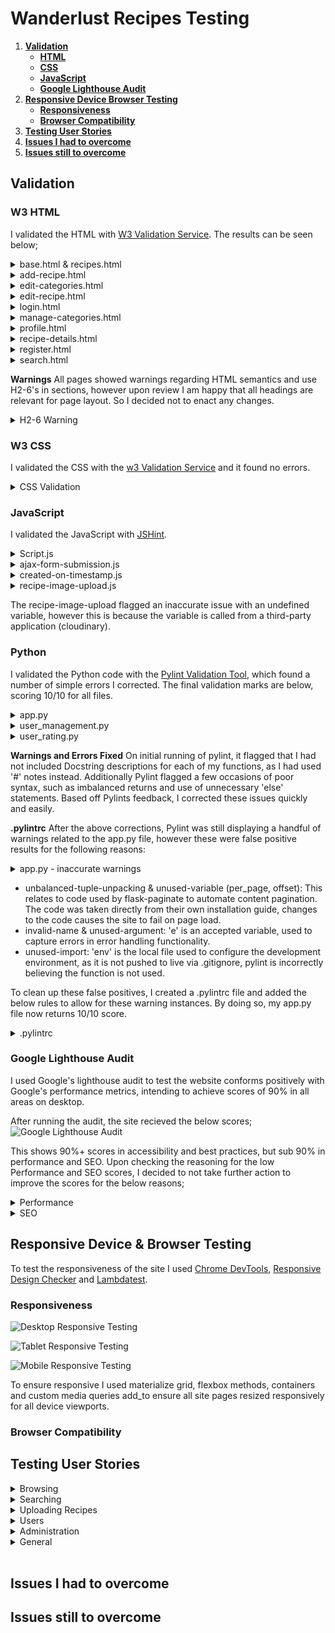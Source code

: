 # Wanderlust Recipes Testing

1. [**Validation**](testing.md#validation)
   * [**HTML**](testing.md#w3-html)
   * [**CSS**](testing.md#w3-css)
   * [**JavaScript**](testing.md#javascript)
   * [**Google Lighthouse Audit**](testing.md#google-lighthouse-audit)
2. [**Responsive Device Browser Testing**](testing.md#responsive-device--browser-testing)
   * [**Responsiveness**](testing.md#responsiveness)
   * [**Browser Compatibility**](testing.md#browser-compatibility)
3. [**Testing User Stories**](testing.md#testing-user-stories)
4. [**Issues I had to overcome**](testing.md#issues-i-had-to-overcome)
5. [**Issues still to overcome**](testing.md#issues-still-to-overcome)

## Validation

### W3 HTML

I validated the HTML with [W3 Validation Service](https://validator.w3.org/). The results can be seen below;

<details>
<summary>base.html & recipes.html</summary>

![Base & Recipes](assets/validation/html/recipes.PNG)
</details>
<details>
<summary>add-recipe.html</summary>

![Add Recipe](assets/validation/html/add-recipe.PNG)
</details>
<details>
<summary>edit-categories.html</summary>

![Edit Categories](assets/validation/html/edit-categories.PNG)
</details>
<details>
<summary>edit-recipe.html</summary>

![Edit Recipe](assets/validation/html/edit-recipe.PNG)
</details>
<details>
<summary>login.html</summary>

![Login](assets/validation/html/login.PNG)
</details>
<details>
<summary>manage-categories.html</summary>

![Manage Categories](assets/validation/html/manage-categories.PNG)
</details>
<details>
<summary>profile.html</summary>

![Profile](assets/validation/html/profile.PNG)
</details>
<details>
<summary>recipe-details.html</summary>

![Recipe Details](assets/validation/html/recipe-details.PNG)
</details>
<details>
<summary>register.html</summary>

![Register](assets/validation/html/register.PNG)
</details>
<details>
<summary>search.html</summary>

![Search](assets/validation/html/search.PNG)
</details>

**Warnings**
All pages showed warnings regarding HTML semantics and use H2-6's in sections, however upon review I am happy that all headings are relevant for page layout. So I decided not to enact any changes.

<details>
<summary>H2-6 Warning</summary>

![HTML Warnings](assets/validation/html/html-warning.PNG)
</details>

### W3 CSS

I validated the CSS with the [w3 Validation Service](https://jigsaw.w3.org/css-validator/) and it found no errors.

<details>
<summary>CSS Validation</summary>

![Style.css](assets/validation/css/style.PNG)
</details>

### JavaScript

I validated the JavaScript with [JSHint](https://jshint.com/).

<details>
<summary>Script.js</summary>

![script.js](assets/validation/js/script.PNG)
</details>
<details>
<summary>ajax-form-submission.js</summary>

![ajax-form-submission.js](assets/validation/js/ajax-form-submission.PNG)
</details>
<details>
<summary>created-on-timestamp.js</summary>

![created-on-timestamp.js](assets/validation/js/created-on-timestamp.PNG)
</details>
<details>
<summary>recipe-image-upload.js</summary>

![recipe-image-upload.js](assets/validation/js/recipe-image-upload.PNG)
</details>

  The recipe-image-upload flagged an inaccurate issue with an undefined variable, however this is because the variable is called from a third-party application (cloudinary).

### Python

I validated the Python code with the [Pylint Validation Tool](https://www.pylint.org/), which found a number of simple errors I corrected.
The final validation marks are below, scoring 10/10 for all files.

<details>
<summary>app.py</summary>

![app.py](assets/validation/python/app-2.PNG)
</details>
<details>
<summary>user_management.py</summary>

![user_management.py](assets/validation/python/user_management.PNG)
</details>
<details>
<summary>user_rating.py</summary>

![user_rating.py](assets/validation/python/user_rating.PNG)
</details>

**Warnings and Errors Fixed**
On initial running of pylint, it flagged that I had not included Docstring descriptions for each of my functions, as I had used '#' notes instead. Additionally Pylint flagged a few occasions of poor syntax, such as imbalanced returns and use of unnecessary 'else' statements.
Based off Pylints feedback, I corrected these issues quickly and easily.

**.pylintrc**
After the above corrections, Pylint was still displaying a handful of warnings related to the app.py file, however these were false positive results for the following reasons:

<details>
<summary>app.py - inaccurate warnings</summary>

![app.py - inaccurate warnings](assets/validation/python/app.PNG)
</details>

 - unbalanced-tuple-unpacking & unused-variable (per_page, offset): This relates to code used by flask-paginate to automate content pagination. The code was taken directly from their own installation guide, changes to the code causes the site to fail on page load.
 - invalid-name & unused-argument: 'e' is an accepted variable, used to capture errors in error handling functionality.
 - unused-import: 'env' is the local file used to configure the development environment, as it is not pushed to live via .gitignore, pylint is incorrectly believing the function is not used.

To clean up these false positives, I created a .pylintrc file and added the below rules to allow for these warning instances. By doing so, my app.py file now returns 10/10 score.

<details>
<summary>.pylintrc</summary>

![.pylintrc](assets/validation/python/pylintrc.PNG)
</details>



### Google Lighthouse Audit

I used Google's lighthouse audit to test the website conforms positively with Google's performance metrics, intending to achieve scores of 90% in all areas on desktop.

After running the audit, the site recieved the below scores;
![Google Lighthouse Audit](assets/validation/google-lighthouse-audit/GLA.PNG)

This shows 90%+ scores in accessibility and best practices, but sub 90% in performance and SEO. Upon checking the reasoning for the low Performance and SEO scores, I decided to not take further action to improve the scores for the below reasons;

<details>
<Summary>Performance</Summary>

![Performance Score](assets/validation/google-lighthouse-audit/performance.PNG)

The driving factors to the low performance score are the 'Elminate Render Blocking Resources' and 'Remove Unused JavaScript', however the sources driving these are third party, such as Materialize and jQuery. Therefore as the underlying cause is due to third party, no further on-site optimisation is suitable.

</details>
<details>
<Summary>SEO</Summary>

![Performance Score](assets/validation/google-lighthouse-audit/SEO.PNG)

The two driving factors in the low SEO score are 'uncrawlable links' and 'robots.txt is not valid'. The uncrawable links are the pagination links on the recipes page, which are auto-generated by by flask-pagination. These links are not necessarily needed for crawling, as a properly optimised robots.txt file will ensure as each individual recipe page (recipe-details) would be crawled by search engines.

The invalid robots.txt is being flagged, as since this is a personal project, no robots.txt file has been created. If this project were for commercial or public purposes, a robots.txt file should be created, which will direct search engines how to properly index every page of the site and allow it to show in search results.

As this project is not to be crawled by search engines, no robots.txt has been created.

</details>

## Responsive Device & Browser Testing

To test the responsiveness of the site I used [Chrome DevTools](https://developers.google.com/web/tools/chrome-devtools), [Responsive Design Checker](https://www.responsivedesignchecker.com/) and [Lambdatest](https://www.lambdatest.com/).

### Responsiveness
![Desktop Responsive Testing](assets/validation/responsiveness/desktop.PNG)

![Tablet Responsive Testing](assets/validation/responsiveness/tablet.PNG)

![Mobile Responsive Testing](assets/validation/responsiveness/mobile.PNG)

To ensure responsive I used materialize grid, flexbox methods, containers and custom media queries add_to ensure all site pages resized responsively for all device viewports.

### Browser Compatibility

## Testing User Stories
<details>
<summary>Browsing</summary>

* \(US001\) - As a user I want the website to clearly display recipe suggestions to me so I can be introduced to new content.
   - When a user visits the website, the first page they visit displays latest recipes added to the site and a search function, to browse for specific recipes the user may wish to find.
   - When a user logs in to their account, their profile page displays their favourited recipes and uploaded recipes.
* \(US002\) - As a user I want to see recipe reviews and comments from other users, so I am informed of the best recipes.
   - *** add if time ***
</details>
<details>
<summary>Searching</summary>

* \(US003\) - As a user, I want to be able to view recipes by category, so I can find recipes of specific type I would like to make.
   - The search function on the home page allows users to filter recipes by category.
* \(US004\) - As a user, I want to be able to search recipes by keyword, so I can find recipes easily, for example by name or by included ingredient.
   - The search function on the home page allows users to search recipes by keyword. This function will search through the indexed recipe_title, category_name and ingredients, elements of the recipes database category.
* \(US005\) - As a user, I want to be able to search and filter recipes by rating, so I can find only the highest-rated recipes to choose from.
   - The search function on the home page allows users to filter recipes by minimum rating.
* \(US006\) - As a user, I want to be able to search and filter recipes by serving size, so I can find recipes suited to the number of people I am catering to.
   - The search function on the home page allows users to filter recipes by serving size.
* \(US007\) - As a user, I want to be able to search and filter recipes by preparation and cooking time, so I find recipes that are suitable to my available time.
   - *** REMOVE ***
* \(US008\) - As a user, I want to be about to save my favourite recipes, so I can quickly find them again in future.
   - On each recipe page, there is a heart logo in the top right of the recipe image - toggling the hear to appear filled adds this recipe to user favourites.
</details>

<details>
<summary>Uploading Recipes</summary>

* \(US009\) - As a user, I want to be able to upload my own recipes, so other users can benefit from them.
   - Logged in users can add new recipe's to the site via the link in the navigation bar. The form input fields inform the user of required information.
* \(US010\) - As a user, I want to gain feedback on the recipes I upload, so I can determine improvements.
   - Recipes uploaded to the site can be rated by other users, so users will be able to see the current star rating of their uploaded recipes.
* \(US011\) - As a user, I want to be able to edit and improve recipes I have already uploaded.
   - Logged in users can edit their uploaded recipes via the 'uploaded' list on their user profile page.
</details>

<details>
<summary>Users</summary>

* \(US012\) - As a user, I want to be able to register with the site, so I can upload and edit recipes, plus save my favourite recipes.
   - Users can register as user profile via the 'registration' page, which informs users of required username and password formatting.
* \(US013\) - As a registered user, I want to be able to login to my account, so I can access and edit my recipes, and find my favourite recipes.
   - Users with registered accounts, can login to their account via the 'Login' page, using their registered username and password.
* \(US014\) - As a registered user, I want to be able to submit ratings and reviews for recipes submitted by other users.
   - Logged in users can submit star ratings for recipes via viewing the recipe detail pages. If you have previously rated a recipe, your previous rating score will display.
</details>

<details>
<summary>Administration</summary>

* \(US015\) - As an admin I want to be able to edit content, to ensure it adheres to site rules.
   - If the logged in user has the role of 'admin' the 'uploaded' list is replaced with a list of all recipes, this allows the admin to edit all recipes added to the site.
* \(US-16\) - As an admin I want to be able to add and edit food categories, to continuously improve user experience.
   - If the logged in user has the role of 'admin', the 'Manage Categories' link will be visible in the navigation bar. The 'Manage Categories' page shows all categories added to the site, plus options and edit and delete them.
</details>

<details>
<summary>General</summary>

* \(US013\) - As a user I want to recieve clear feedback for my actions on the site, so I know they are complete or if further steps are needed.
   - Where appropriate, visual responses have been added to confirm success or failure of user interaction events, including;
      - When a user registers with the site, a flash message is shown advising on successful/failed registration.
      - When a user logs in to the site, a flash message is shown welcoming the user to their login page, showing their username. If login is unsuccessful, a flask message shows advising so.
      - When a user adds a new recipe to the site or edits an existing recipe, a flash message is displayed advising of successful/failed update.
      - When a user rates a recipe, a gif is displayed showing successful submission of their rating.
      - When a user favourites a recipe, the heart logo displays in a 'filled' state, indicating the recipe is on the users favourite list.
</details>
&nbsp;

## Issues I had to overcome

## Issues still to overcome

